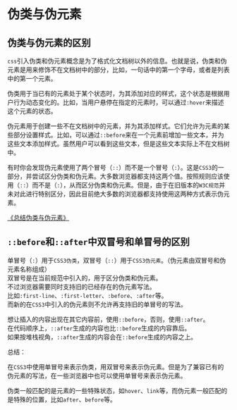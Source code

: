 # 伪类与伪元素

## 伪类与伪元素的区别

`css`引入伪类和伪元素概念是为了格式化文档树以外的信息。也就是说，伪类和伪元素是用来修饰不在文档树中的部分，比如，一句话中的第一个字母，或者是列表中的第一个元素。

伪类用于当已有的元素处于某个状态时，为其添加对应的样式，这个状态是根据用户行为动态变化的。比如，当用户悬停在指定的元素时，可以通过`:hover`来描述这个元素的状态。

伪元素用于创建一些不在文档树中的元素，并为其添加样式。它们允许为元素的某些部分设置样式。比如，可以通过`::before`来在一个元素前增加一些文本，并为这些文本添加样式。虽然用户可以看到这些文本，但是这些文本实际上不在文档树中。

有时你会发现伪元素使用了两个冒号（`::`）而不是一个冒号（`:`）。这是`CSS3`的一部分，并尝试区分伪类和伪元素。大多数浏览器都支持这两个值。按照规则应该使用（`::`）而不是（`:`），从而区分伪类和伪元素。但是，由于在旧版本的`W3C规范`并未对此进行特别区分，因此目前绝大多数的浏览器都支持使用这两种方式表示伪元素。

[《总结伪类与伪元素》](http://www.alloyteam.com/2016/05/summary-of-pseudo-classes-and-pseudo-elements/)

## `::before`和`::after`中双冒号和单冒号的区别

单冒号（`:`）用于`CSS3伪类`，双冒号（`::`）用于`CSS3伪元素`。（伪元素由双冒号和伪元素名称组成）\
双冒号是在当前规范中引入的，用于区分伪类和伪元素。\
不过浏览器需要同时支持旧的已经存在的伪元素写法。\
比如`:first-line`、`:first-letter`、`:before`、`:after`等。\
而新的在`CSS3`中引入的伪元素则不允许再支持旧的单冒号的写法。

想让插入的内容出现在其它内容前，使用`::before`，否则，使用`::after`。\
在代码顺序上，`::after`生成的内容也比`::before`生成的内容靠后。\
如果按堆栈视角，`::after`生成的内容会在`::before`生成的内容之上。

总结：

在`CSS3`中使用单冒号来表示伪类，用双冒号来表示伪元素。但是为了兼容已有的伪元素的写法，在一些浏览器中也可以使用单冒号来表示伪元素。

伪类一般匹配的是元素的一些特殊状态，如`hover`、`link`等，而伪元素一般匹配的是特殊的位置，比如`after`、`before`等。
